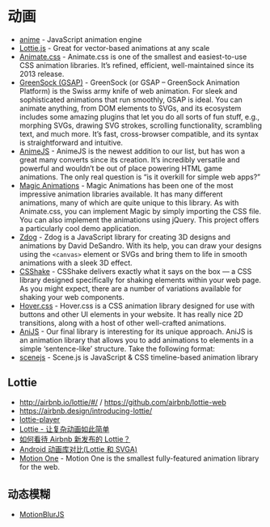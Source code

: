 # 动画

- [anime](https://github.com/juliangarnier/anime) - JavaScript animation engine
- [Lottie.js](https://airbnb.io/lottie/#/) - Great for vector-based animations at any scale
- [Animate.css](https://animate.style/) - Animate.css is one of the smallest and easiest-to-use CSS animation libraries. It’s refined, efficient, well-maintained since its 2013 release.
- [GreenSock (GSAP)](https://greensock.com/) - GreenSock (or GSAP – GreenSock Animation Platform) is the Swiss army knife of web animation. For sleek and sophisticated animations that run smoothly, GSAP is ideal. You can animate anything, from DOM elements to SVGs, and its ecosystem includes some amazing plugins that let you do all sorts of fun stuff, e.g., morphing SVGs, drawing SVG strokes, scrolling functionality, scrambling text, and much more. It’s fast, cross-browser compatible, and its syntax is straightforward and intuitive.
- [AnimeJS](https://animejs.com/) - AnimeJS is the newest addition to our list, but has won a great many converts since its creation. It’s incredibly versatile and powerful and wouldn’t be out of place powering HTML game animations. The only real question is “is it overkill for simple web apps?”
- [Magic Animations](https://www.minimamente.com/project/magic/) - Magic Animations has been one of the most impressive animation libraries available. It has many different animations, many of which are quite unique to this library. As with Animate.css, you can implement Magic by simply importing the CSS file. You can also implement the animations using jQuery. This project offers a particularly cool demo application.
- [Zdog](https://zzz.dog/) - Zdog is a JavaScript library for creating 3D designs and animations by David DeSandro. With its help, you can draw your designs using the `<canvas>` element or SVGs and bring them to life in smooth animations with a sleek 3D effect.
- [CSShake](http://elrumordelaluz.github.io/csshake/#1) - CSShake delivers exactly what it says on the box — a CSS library designed specifically for shaking elements within your web page. As you might expect, there are a number of variations available for shaking your web components.
- [Hover.css](http://ianlunn.github.io/Hover/) - Hover.css is a CSS animation library designed for use with buttons and other UI elements in your website. It has really nice 2D transitions, along with a host of other well-crafted animations.
- [AniJS](http://anijs.github.io/) - Our final library is interesting for its unique approach. AniJS is an animation library that allows you to add animations to elements in a simple ‘sentence-like’ structure. Take the following format:
- [scenejs](https://github.com/daybrush/scenejs) - Scene.js is JavaScript & CSS timeline-based animation library

## Lottie

- http://airbnb.io/lottie/#/ / https://github.com/airbnb/lottie-web
- https://airbnb.design/introducing-lottie/
- [lottie-player](https://github.com/LottieFiles/lottie-player)
- [Lottie - 让复杂动画如此简单](https://www.jianshu.com/p/282d098cf928?utm_source=oschina-app)
- [如何看待 Airbnb 新发布的 Lottie？](https://www.zhihu.com/question/55315505)
- [Android 动画库对比(Lottie 和 SVGA)](https://jfson.github.io/2018/01/08/41-anim/)
- [Motion One](https://motion.dev/guides/quick-start) - Motion One is the smallest fully-featured animation library for the web.

## 动态模糊

- [MotionBlurJS](https://github.com/Adir-SL/MotionBlurJS)
